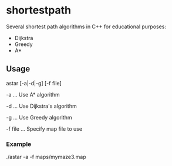 # shortestpath

Several shortest path algorithms in C++ for educational purposes:

* Dijkstra
* Greedy
* A*

## Usage

astar [-a|-d|-g] [-f file]


  -a ... Use A* algorithm
  
  -d ... Use Dijkstra's algorithm
  
  -g ... Use Greedy algorithm



  -f file ... Specify map file to use

### Example
./astar -a -f maps/mymaze3.map

